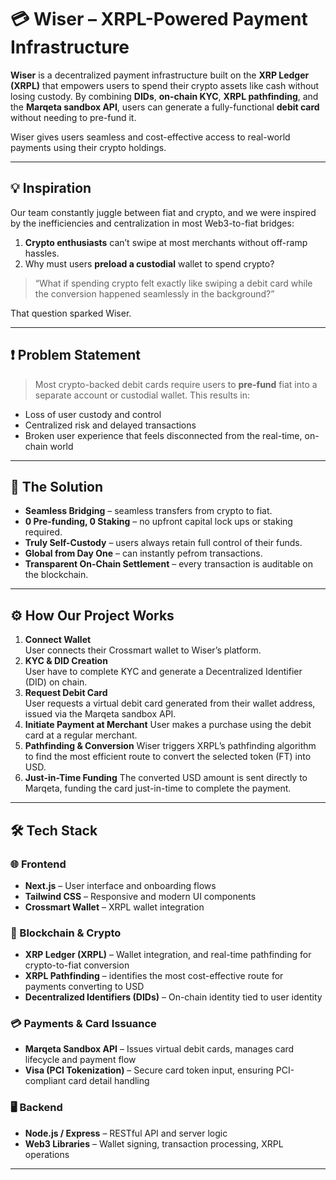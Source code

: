 # 💳 Wiser – XRPL-Powered Payment Infrastructure

**Wiser** is a decentralized payment infrastructure built on the **XRP Ledger (XRPL)** that empowers users to spend their crypto assets like cash without losing custody. By combining **DIDs**, **on-chain KYC**, **XRPL pathfinding**, and the **Marqeta sandbox API**, users can generate a fully-functional **debit card** without needing to pre-fund it.

Wiser gives users seamless and cost-effective access to real-world payments using their crypto holdings.

---

## 💡 Inspiration

Our team constantly juggle between fiat and crypto, and we were inspired by the inefficiencies and centralization in most Web3-to-fiat bridges:

1. **Crypto enthusiasts** can’t swipe at most merchants without off-ramp hassles.  
2. Why must users **preload a custodial** wallet to spend crypto?  

> “What if spending crypto felt exactly like swiping a debit card while the conversion happened seamlessly in the background?”  

That question sparked Wiser.

---

## ❗ Problem Statement

> Most crypto-backed debit cards require users to **pre-fund** fiat into a separate account or custodial wallet. This results in:
- Loss of user custody and control
- Centralized risk and delayed transactions
- Broken user experience that feels disconnected from the real-time, on-chain world

---

## 🔑 The Solution

- **Seamless Bridging** – seamless transfers from crypto to fiat.  
- **0 Pre-funding, 0 Staking** – no upfront capital lock ups or staking required.  
- **Truly Self-Custody** – users always retain full control of their funds.  
- **Global from Day One** – can instantly pefrom transactions.  
- **Transparent On-Chain Settlement** – every transaction is auditable on the blockchain.    

---

## ⚙️ How Our Project Works

1. **Connect Wallet**  
   User connects their Crossmart wallet to Wiser’s platform.  
2. **KYC & DID Creation**  
   User have to complete KYC and generate a Decentralized Identifier (DID) on chain.  
3. **Request Debit Card**  
   User requests a virtual debit card generated from their wallet address, issued via the Marqeta sandbox API. 
4. **Initiate Payment at Merchant**
   User makes a purchase using the debit card at a regular merchant.
5. **Pathfinding & Conversion**
   Wiser triggers XRPL’s pathfinding algorithm to find the most efficient route to convert the selected token (FT) into USD.
6. **Just-in-Time Funding**
The converted USD amount is sent directly to Marqeta, funding the card just-in-time to complete the payment.

---

## 🛠 Tech Stack

### 🌐 Frontend
- **Next.js** – User interface and onboarding flows  
- **Tailwind CSS** – Responsive and modern UI components  
- **Crossmart Wallet** – XRPL wallet integration

### 🔗 Blockchain & Crypto
- **XRP Ledger (XRPL)** – Wallet integration, and real-time pathfinding for crypto-to-fiat conversion  
- **XRPL Pathfinding** – identifies the most cost-effective route for payments converting to USD 
- **Decentralized Identifiers (DIDs)** – On-chain identity tied to user identity

### 💳 Payments & Card Issuance
- **Marqeta Sandbox API** – Issues virtual debit cards, manages card lifecycle and payment flow  
- **Visa (PCI Tokenization)** – Secure card token input, ensuring PCI-compliant card detail handling

### 🖥 Backend
- **Node.js / Express** – RESTful API and server logic   
- **Web3 Libraries** – Wallet signing, transaction processing, XRPL operations

---

